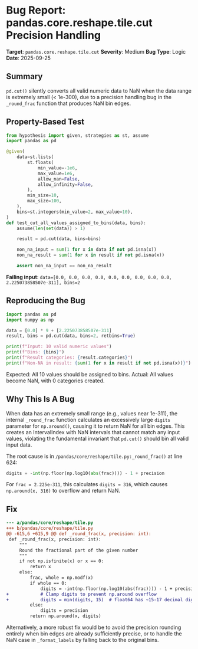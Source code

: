 # Bug Report: pandas.core.reshape.tile.cut Precision Handling

**Target**: `pandas.core.reshape.tile.cut`
**Severity**: Medium
**Bug Type**: Logic
**Date**: 2025-09-25

## Summary

`pd.cut()` silently converts all valid numeric data to NaN when the data range is extremely small (< 1e-300), due to a precision handling bug in the `_round_frac` function that produces NaN bin edges.

## Property-Based Test

```python
from hypothesis import given, strategies as st, assume
import pandas as pd

@given(
    data=st.lists(
        st.floats(
            min_value=-1e6,
            max_value=1e6,
            allow_nan=False,
            allow_infinity=False,
        ),
        min_size=10,
        max_size=100,
    ),
    bins=st.integers(min_value=2, max_value=10),
)
def test_cut_all_values_assigned_to_bins(data, bins):
    assume(len(set(data)) > 1)

    result = pd.cut(data, bins=bins)

    non_na_input = sum(1 for x in data if not pd.isna(x))
    non_na_result = sum(1 for x in result if not pd.isna(x))

    assert non_na_input == non_na_result
```

**Failing input**: `data=[0.0, 0.0, 0.0, 0.0, 0.0, 0.0, 0.0, 0.0, 0.0, 2.225073858507e-311], bins=2`

## Reproducing the Bug

```python
import pandas as pd
import numpy as np

data = [0.0] * 9 + [2.225073858507e-311]
result, bins = pd.cut(data, bins=2, retbins=True)

print(f"Input: 10 valid numeric values")
print(f"Bins: {bins}")
print(f"Result categories: {result.categories}")
print(f"Non-NA in result: {sum(1 for x in result if not pd.isna(x))}")
```

Expected: All 10 values should be assigned to bins.
Actual: All values become NaN, with 0 categories created.

## Why This Is A Bug

When data has an extremely small range (e.g., values near 1e-311), the internal `_round_frac` function calculates an excessively large `digits` parameter for `np.around()`, causing it to return NaN for all bin edges. This creates an IntervalIndex with NaN intervals that cannot match any input values, violating the fundamental invariant that `pd.cut()` should bin all valid input data.

The root cause is in `/pandas/core/reshape/tile.py:_round_frac()` at line 624:
```python
digits = -int(np.floor(np.log10(abs(frac)))) - 1 + precision
```

For `frac = 2.225e-311`, this calculates `digits ≈ 316`, which causes `np.around(x, 316)` to overflow and return NaN.

## Fix

```diff
--- a/pandas/core/reshape/tile.py
+++ b/pandas/core/reshape/tile.py
@@ -615,6 +615,9 @@ def _round_frac(x, precision: int):
 def _round_frac(x, precision: int):
     """
     Round the fractional part of the given number
     """
     if not np.isfinite(x) or x == 0:
         return x
     else:
         frac, whole = np.modf(x)
         if whole == 0:
             digits = -int(np.floor(np.log10(abs(frac)))) - 1 + precision
+            # Clamp digits to prevent np.around overflow
+            digits = min(digits, 15)  # float64 has ~15-17 decimal digits of precision
         else:
             digits = precision
         return np.around(x, digits)
```

Alternatively, a more robust fix would be to avoid the precision rounding entirely when bin edges are already sufficiently precise, or to handle the NaN case in `_format_labels` by falling back to the original bins.